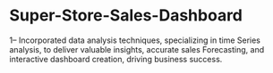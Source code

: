 # Super-Store-Sales-Dashboard

 1– Incorporated data analysis techniques, specializing in time  Series analysis, to deliver valuable insights, accurate sales  Forecasting, and interactive dashboard  creation, driving business success.  
